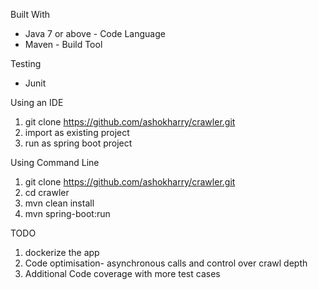Built With

* Java 7 or above - Code Language
* Maven - Build Tool

Testing
* Junit

Using an IDE
1. git clone https://github.com/ashokharry/crawler.git
2. import as existing project
3. run as spring boot project

Using Command Line
1. git clone https://github.com/ashokharry/crawler.git
2. cd crawler
3. mvn clean install
4. mvn spring-boot:run

TODO
1. dockerize the app
2. Code optimisation- asynchronous calls and control over crawl depth
3. Additional Code coverage with more test cases